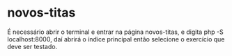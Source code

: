 # novos-titas
É necessário abrir o terminal e entrar na página  novos-titas, e digita php -S localhost:8000, daí abrirá o índice principal então selecione o exercício que deve ser testado.
